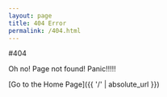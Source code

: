 ```yaml
---
layout: page
title: 404 Error
permalink: /404.html
---
```


#404

Oh no! Page not found!
Panic!!!!!

[Go to the Home Page]({{ '/' | absolute_url }})